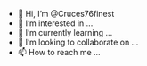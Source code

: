 - 👋 Hi, I’m @Cruces76finest
- 👀 I’m interested in ...
- 🌱 I’m currently learning ...
- 💞️ I’m looking to collaborate on ...
- 📫 How to reach me ...

<!---
Cruces76finest/Cruces76finest is a ✨ special ✨ repository because its `README.md` (this file) appears on your GitHub profile.
You can click the Preview link to take a look at your changes.
--->
